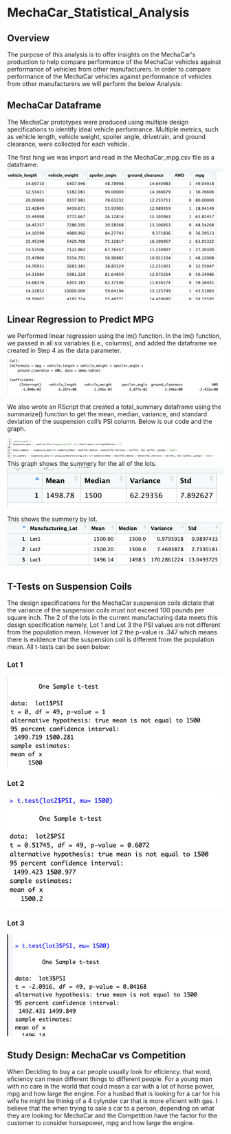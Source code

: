 # MechaCar_Statistical_Analysis

## Overview
The purpose of this analysis is to offer insights on the MechaCar's production to help compare performance of the MechaCar vehicles against performance of vehicles from other manufacturers. In order to compare performance of the MechaCar vehicles against performance of vehicles from other manufacturers we will perform the below Analysis:


## MechaCar Dataframe
The MechaCar prototypes were produced using multiple design specifications to identify ideal vehicle performance. 
Multiple metrics, such as vehicle length, vehicle weight, spoiler angle, drivetrain, and ground clearance, were collected for each vehicle.

The first hing we was import and read in the MechaCar_mpg.csv file as a dataframe:
![](https://github.com/Israelmejia12/MechaCar_Statistical_Analysis/blob/8e3c634bd7c9c2e2c5cdfaa41055ceb697d3c60e/Dataframe.png)


## Linear Regression to Predict MPG

we Performed linear regression using the lm() function. In the lm() function, we passed in all six variables (i.e., columns), and added the dataframe we created in Step 4 as the data parameter.
![](https://github.com/Israelmejia12/MechaCar_Statistical_Analysis/blob/8e3c634bd7c9c2e2c5cdfaa41055ceb697d3c60e/linear%20regression%20using%20the%20lm()%20.png)

We also wrote an RScript that created a total_summary dataframe using the summarize() function to get the mean, median, variance, and standard deviation of the suspension coil’s PSI column. Below is our code and the graph. 

![](https://github.com/Israelmejia12/MechaCar_Statistical_Analysis/blob/8e3c634bd7c9c2e2c5cdfaa41055ceb697d3c60e/RScript%20that%20creates%20a%20total_summary.png)
This graph shows the summery for the all of the lots.
![](https://github.com/Israelmejia12/MechaCar_Statistical_Analysis/blob/5d53698a69e538c29482b7f64f0343b40b84f4f3/By%20LOT.png)

This shows the summery by lot.
![](https://github.com/Israelmejia12/MechaCar_Statistical_Analysis/blob/5d53698a69e538c29482b7f64f0343b40b84f4f3/Median..Mode..Range.png)

## T-Tests on Suspension Coils
The design specifications for the MechaCar suspension coils dictate that the variance of the suspension coils must not exceed 100 pounds per square inch. The 2 of the lots in the current manufacturing data meets this design specification namely, Lot 1 and Lot 3 the PSI values are not different from the population mean. However lot 2 the p-value is .347 which means there is evidence that the suspension coil is different from the population mean. All t-tests can be seen below:

### Lot 1
![](https://github.com/Israelmejia12/MechaCar_Statistical_Analysis/blob/c473c0788498007dabae4690a03a9a07015e349f/Lot%201.png)

### Lot 2
![](https://github.com/Israelmejia12/MechaCar_Statistical_Analysis/blob/c473c0788498007dabae4690a03a9a07015e349f/Lot%202.png)

### Lot 3
![](https://github.com/Israelmejia12/MechaCar_Statistical_Analysis/blob/c473c0788498007dabae4690a03a9a07015e349f/Lot%203.png)

## Study Design: MechaCar vs Competition
When Deciding to buy a car people usually look for eficiency. that word, eficiency can mean different things to different people. 
For a young man with no care in the world that could mean a car with a lot of horse power, mpg and how large the engine. For a husbad that is looking for a car for his wife he might be thinkg of a 4 cylynder car that is more eficient with gas. I believe that the when trying to sale a car to a person, depending on what they are looking for MechaCar and the Competition have the factor for the customer to consider horsepower, mpg and how large the engine.

